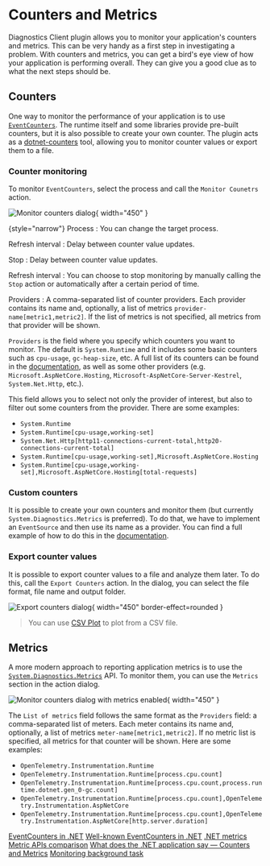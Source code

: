 # Counters and Metrics

Diagnostics Client plugin allows you to monitor your application's counters and metrics. This can be very handy as a
first step in investigating a problem. With counters and metrics, you can get a bird's eye view of how your application
is performing overall. They can give you a good clue as to what the next steps should be.

## Counters

One way to monitor the performance of your application is to
use [`EventCounters`](https://learn.microsoft.com/en-us/dotnet/core/diagnostics/event-counters). The runtime itself and
some libraries provide pre-built counters, but it is also possible to create your own counter. The plugin acts as
a [dotnet-counters](https://learn.microsoft.com/en-us/dotnet/core/diagnostics/dotnet-counters) tool, allowing you to
monitor counter values or export them to a file.

### Counter monitoring

To monitor `EventCounters`, select the process and call the `Monitor Counetrs` action.

![Monitor counters dialog](counters-dialog.png){ width="450" }

{style="narrow"}
Process
: You can change the target process.

Refresh interval
: Delay between counter value updates.

Stop
: Delay between counter value updates.

Refresh interval
: You can choose to stop monitoring by manually calling the `Stop` action or automatically after a certain period of
time.

Providers
: A comma-separated list of counter providers. Each provider contains its name and, optionally, a list of
metrics `provider-name[metric1,metric2]`. If the list of metrics is not specified, all metrics from that provider will
be shown.

`Providers` is the field where you specify which counters you want to monitor. The default is `System.Runtime` and it
includes some basic counters such as `cpu-usage`, `gc-heap-size`, etc. A full list of its counters can be found in the
[documentation](https://learn.microsoft.com/en-us/dotnet/core/diagnostics/available-counters), as well as some other
providers (e.g. `Microsoft.AspNetCore.Hosting`, `Microsoft-AspNetCore-Server-Kestrel`, `System.Net.Http`, etc.).

This field allows you to select not only the provider of interest, but also to filter out some counters from the
provider. There are some examples:

- `System.Runtime`
- `System.Runtime[cpu-usage,working-set]`
- `System.Net.Http[http11-connections-current-total,http20-connections-current-total]`
- `System.Runtime[cpu-usage,working-set],Microsoft.AspNetCore.Hosting`
- `System.Runtime[cpu-usage,working-set],Microsoft.AspNetCore.Hosting[total-requests]`

### Custom counters

It is possible to create your own counters and monitor them (but currently `System.Diagnostics.Metrics` is preferred).
To do that, we have to implement an `EventSource` and then use its name as a provider. You can find a full example of
how to do this in
the [documentation](https://learn.microsoft.com/en-us/dotnet/core/diagnostics/event-counters#implement-an-eventsource).

### Export counter values

It is possible to export counter values to a file and analyze them later. To do this, call the `Export Counters` action.
In the dialog, you can select the file format, file name and output folder.

![Export counters dialog](counters-file-settings.png){ width="450" border-effect=rounded }

> You can use [CSV Plot](https://www.csvplot.com/) to plot from a CSV file.

## Metrics

A more modern approach to reporting application metrics is to use
the [`System.Diagnostics.Metrics`](https://learn.microsoft.com/en-us/dotnet/core/diagnostics/metrics) API. To monitor
them, you can use the `Metrics` section in the action dialog.

![Monitor counters dialog with metrics enabled](metrics-dialog.png){ width="450" }

The `List of metrics` field follows the same format as the `Providers` field: a comma-separated list of meters. Each
meter contains its name and, optionally, a list of metrics `meter-name[metric1,metric2]`. If no metric list is
specified, all metrics for that counter will be shown. Here are some examples:

- `OpenTelemetry.Instrumentation.Runtime`
- `OpenTelemetry.Instrumentation.Runtime[process.cpu.count]`
- `OpenTelemetry.Instrumentation.Runtime[process.cpu.count,process.runtime.dotnet.gen_0-gc.count]`
- `OpenTelemetry.Instrumentation.Runtime[process.cpu.count],OpenTelemetry.Instrumentation.AspNetCore`
- `OpenTelemetry.Instrumentation.Runtime[process.cpu.count],OpenTelemetry.Instrumentation.AspNetCore[http.server.duration]`

<seealso>
  <category ref="ext">
    <a href="https://learn.microsoft.com/en-us/dotnet/core/diagnostics/event-counters">EventCounters in .NET</a>
    <a href="https://learn.microsoft.com/en-us/dotnet/core/diagnostics/available-counters">Well-known EventCounters in .NET</a>
    <a href="https://learn.microsoft.com/en-us/dotnet/core/diagnostics/metrics">.NET metrics</a>
    <a href="https://learn.microsoft.com/en-us/dotnet/core/diagnostics/compare-metric-apis">Metric APIs comparison</a>
    <a href="https://rafaelldi.blog/posts/counters-and-metrics">What does the .NET application say — Counters and Metrics</a>
    <a href="https://rafaelldi.blog/posts/monitoring-background-task">Monitoring background task</a>
  </category>
</seealso>